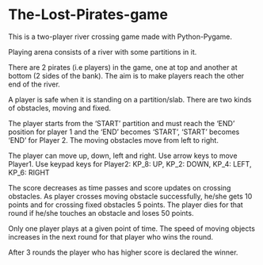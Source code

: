 # The-Lost-Pirates-game
This is a two-player river crossing game made with Python-Pygame.

Playing arena consists of a river with some partitions in it. 

There are 2 pirates (i.e players) in the game, one at top and 
another at bottom (2 sides of the bank).
The aim is to make players reach the other end of the river.  

A player is safe when it is standing on a partition/slab.
There are two kinds of obstacles, moving and fixed. 

The player starts from the ‘START’ partition and must reach
the ‘END’ position for player 1 and 
the ‘END’ becomes ‘START’, ‘START’ becomes ‘END’ for Player 2. 
The moving obstacles move from left to right. 

The player can move up, down, left and right.
Use arrow keys to move Player1.
Use keypad keys for Player2: 
KP_8: UP, KP_2: DOWN, KP_4: LEFT, KP_6: RIGHT 
 
The score decreases as time passes and score updates on crossing obstacles.
As player crosses moving obstacle successfully, 
he/she gets 10 points and for crossing fixed obstacles 5 points.
The player dies for that round if he/she touches an obstacle
and loses 50 points. 

Only one player plays at a given point of time.
The speed of moving objects increases in the next round for that player
who wins the round. 

After 3 rounds the player who has higher score is declared the winner.
